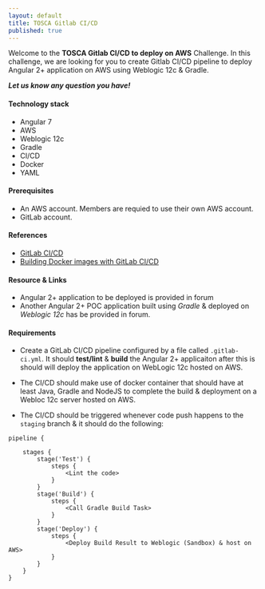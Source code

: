 ```yaml
---
layout: default
title: TOSCA Gitlab CI/CD
published: true
---
```


Welcome to the **TOSCA Gitlab CI/CD to deploy on AWS** Challenge. In this challenge, we are looking for you to create Gitlab CI/CD pipeline to deploy Angular 2+ application on AWS using Weblogic 12c & Gradle.

_**Let us know any question you have!**_

#### Technology stack
* Angular 7
* AWS
* Weblogic 12c
* Gradle
* CI/CD
* Docker
* YAML


#### Prerequisites
* An AWS account. Members are requied to use their own AWS account.
* GitLab account.

#### References
* [GitLab CI/CD](https://docs.gitlab.com/ee/ci/)
* [Building Docker images with GitLab CI/CD](https://docs.gitlab.com/ee/ci/docker/using_docker_build.html)

#### Resource & Links
* Angular 2+ application to be deployed is provided in forum
* Another Angular 2+ POC application built using *Gradle* & deployed on *Weblogic 12c* has be provided in forum.

#### Requirements

* Create a GitLab CI/CD pipeline  configured by a file called `.gitlab-ci.yml`. It should **test/lint** & **build** the Angular 2+ applicaiton after this is should will deploy the application on WebLogic 12c hosted on AWS.

* The CI/CD should make use of docker container that should have at least Java, Gradle and NodeJS to complete the build & deployment on a Webloc 12c server hosted on AWS.

* The CI/CD should be triggered whenever code push happens to the `staging` branch & it should do the following:
```
pipeline {

    stages {
        stage('Test') {
            steps {
		  		<Lint the code>
            }
        }
        stage('Build') {
            steps {
                <Call Gradle Build Task>
            }
        }
        stage('Deploy') {
            steps {
                <Deploy Build Result to Weblogic (Sandbox) & host on AWS>
            }
        }
    }
}
```

